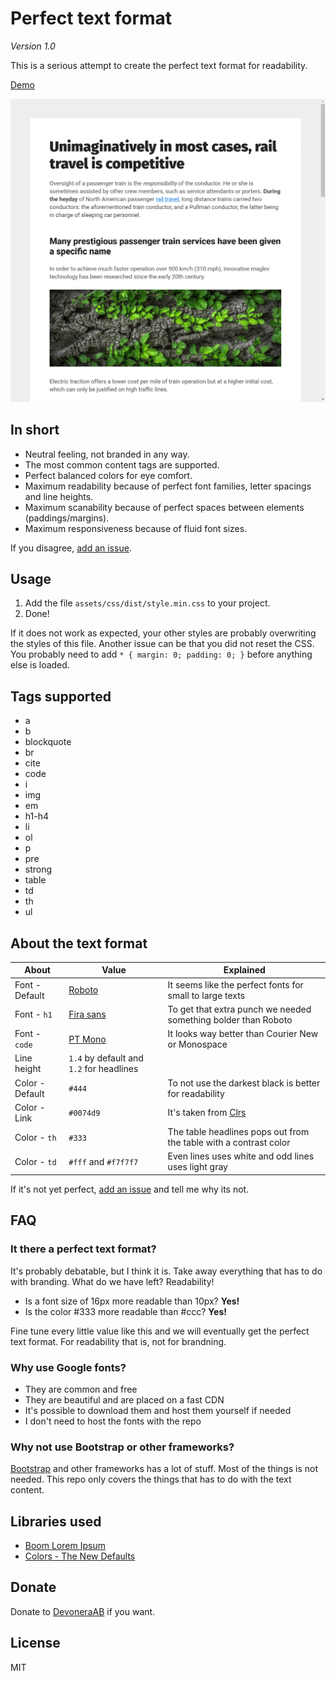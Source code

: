 # Perfect text format

*Version 1.0*

This is a serious attempt to create the perfect text format for readability.

[Demo](https://jsfiddle.net/w4hftLpm/)

![Screenshot](screenshot.png)

## In short

- Neutral feeling, not branded in any way.
- The most common content tags are supported.
- Perfect balanced colors for eye comfort.
- Maximum readability because of perfect font families, letter spacings and line heights.
- Maximum scanability because of perfect spaces between elements (paddings/margins).
- Maximum responsiveness because of fluid font sizes.

If you disagree, [add an issue](https://github.com/jenstornell/perfect-text-format/issues/new).

## Usage

1. Add the file `assets/css/dist/style.min.css` to your project.
1. Done!

If it does not work as expected, your other styles are probably overwriting the styles of this file. Another issue can be that you did not reset the CSS. You probably need to add `* { margin: 0; padding: 0; }` before anything else is loaded.

## Tags supported

- a
- b
- blockquote
- br
- cite
- code
- i
- img
- em
- h1-h4
- li
- ol
- p
- pre
- strong
- table
- td
- th
- ul

## About the text format

| About           | Value | Explained |
| --------------- | ----- | --------- |
| Font - Default  | [Roboto](https://fonts.google.com/specimen/Roboto)       | It seems like the perfect fonts for small to large texts       |
| Font - `h1`     | [Fira sans](https://fonts.google.com/specimen/Fira+Sans) | To get that extra punch we needed something bolder than Roboto |
| Font - `code`   | [PT Mono](https://fonts.google.com/specimen/PT+Mono)     | It looks way better than Courier New or Monospace              |
| Line height     | `1.4` by default and `1.2` for headlines                 | |
| Color - Default | `#444`                                                   | To not use the darkest black is better for readability         |
| Color - Link    | `#0074d9`                                                | It's taken from [Clrs](https://clrs.cc/)                       |
| Color - `th`    | `#333`                                                   | The table headlines pops out from the table with a contrast color |
| Color - `td`    | `#fff` and `#f7f7f7`                                     | Even lines uses white and odd lines uses light gray               |

If it's not yet perfect, [add an issue](https://github.com/jenstornell/perfect-text-format/issues/new) and tell me why its not.

## FAQ

### It there a perfect text format?

It's probably debatable, but I think it is. Take away everything that has to do with branding. What do we have left? Readability!

- Is a font size of 16px more readable than 10px? **Yes!**
- Is the color #333 more readable than #ccc? **Yes!**

Fine tune every little value like this and we will eventually get the perfect text format. For readability that is, not for brandning.

### Why use Google fonts?

- They are common and free
- They are beautiful and are placed on a fast CDN
- It's possible to download them and host them yourself if needed
- I don't need to host the fonts with the repo

### Why not use Bootstrap or other frameworks?

[Bootstrap](https://getbootstrap.com/) and other frameworks has a lot of stuff. Most of the things is not needed. This repo only covers the things that has to do with the text content.

## Libraries used

- [Boom Lorem Ipsum](https://www.boom-online.co.uk/lorem-ipsum/)
- [Colors - The New Defaults](https://clrs.cc/)

## Donate

Donate to [DevoneraAB](https://www.paypal.me/DevoneraAB) if you want.

## License

MIT